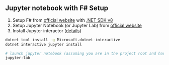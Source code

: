 ## Jupyter notebook with F# Setup

1. Setup F# from [official website](https://fsharp.org/) with [.NET SDK v8](https://dotnet.microsoft.com/en-us/download/dotnet/8.0)
2. Setup Jupyter Notebook (or Jupyter Lab) from [official website](https://jupyter.org/)
3. Install Jupyter interactor ([details](https://github.com/dotnet/interactive/blob/main/docs/NotebookswithJupyter.md))

```bash
dotnet tool install -g Microsoft.dotnet-interactive
dotnet interactive jupyter install

# launch jupyter notebook (assuming you are in the project root and having a path to jupyter cli)
jupyter-lab
```
